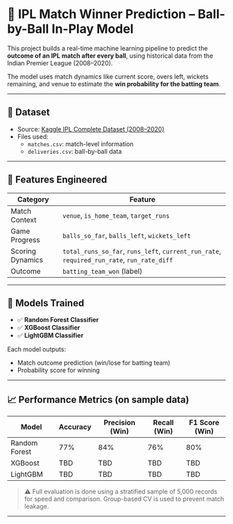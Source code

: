 # 🏏 IPL Match Winner Prediction – Ball-by-Ball In-Play Model

This project builds a real-time machine learning pipeline to predict the **outcome of an IPL match after every ball**, using historical data from the Indian Premier League (2008–2020).

The model uses match dynamics like current score, overs left, wickets remaining, and venue to estimate the **win probability for the batting team**.

---

## 📂 Dataset

- Source: [Kaggle IPL Complete Dataset (2008–2020)](https://www.kaggle.com/datasets/patrickb1912/ipl-complete-dataset-20082020)
- Files used:
  - `matches.csv`: match-level information
  - `deliveries.csv`: ball-by-ball data

---

## 🚀 Features Engineered

| Category | Feature |
|----------|---------|
| Match Context | `venue`, `is_home_team`, `target_runs` |
| Game Progress | `balls_so_far`, `balls_left`, `wickets_left` |
| Scoring Dynamics | `total_runs_so_far`, `runs_left`, `current_run_rate`, `required_run_rate`, `run_rate_diff` |
| Outcome | `batting_team_won` (label) |

---

## 🤖 Models Trained

- ✅ **Random Forest Classifier**
- ✅ **XGBoost Classifier**
- ✅ **LightGBM Classifier**

Each model outputs:
- Match outcome prediction (win/lose for batting team)
- Probability score for winning

---

## 📈 Performance Metrics (on sample data)

| Model | Accuracy | Precision (Win) | Recall (Win) | F1 Score (Win) |
|-------|----------|------------------|--------------|----------------|
| Random Forest | 77% | 84% | 76% | 80% |
| XGBoost | TBD | TBD | TBD | TBD |
| LightGBM | TBD | TBD | TBD | TBD |

> ⚠️ Full evaluation is done using a stratified sample of 5,000 records for speed and comparison. Group-based CV is used to prevent match leakage.

---
